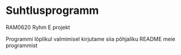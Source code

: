 # Suhtlusprogramm
RAM0620 Ryhm E projekt

Programmi lõplikul valmimisel kirjutame siia põhjaliku README meie programmist
